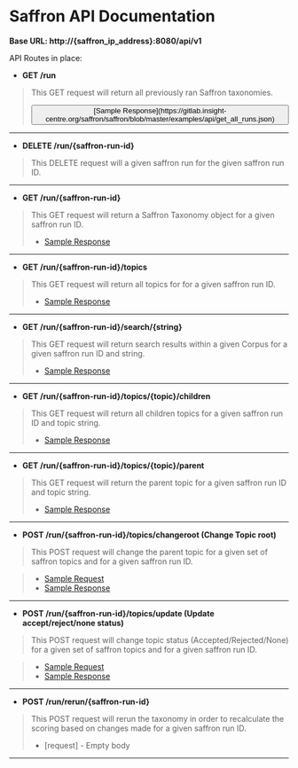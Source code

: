 Saffron API Documentation
=========================


**Base URL: http://{saffron_ip_address}:8080/api/v1**

API Routes in place:

* **GET /run**

> This GET request will return all previously ran Saffron taxonomies.  
> <p><button>[Sample Response](https://gitlab.insight-centre.org/saffron/saffron/blob/master/examples/api/get_all_runs.json)</button></p>

---

* **DELETE /run/{saffron-run-id}**

> This DELETE request will a given saffron run for the given saffron run ID. 

---

* **GET /run/{saffron-run-id}**

> This GET request will return a Saffron Taxonomy object for a given saffron run ID.  
> - [Sample Response](https://gitlab.insight-centre.org/saffron/saffron/blob/master/examples/api/get_run_response.json)

---

* **GET /run/{saffron-run-id}/topics**

> This GET request will return all topics for for a given saffron run ID.  
> - [Sample Response](https://gitlab.insight-centre.org/saffron/saffron/blob/master/examples/api/get_topics_response.json)

---

* **GET /run/{saffron-run-id}/search/{string}**

> This GET request will return search results within a given Corpus for a given saffron run ID and string.  
> - [Sample Response](https://gitlab.insight-centre.org/saffron/saffron/blob/master/examples/api/get_search_response.json)

---

* **GET /run/{saffron-run-id}/topics/{topic}/children**

> This GET request will return all children topics for a given saffron run ID and topic string.  
> - [Sample Response](https://gitlab.insight-centre.org/saffron/saffron/blob/master/examples/api/get_children_response.json)
 
--- 
 
* **GET /run/{saffron-run-id}/topics/{topic}/parent**

> This GET request will return the parent topic for a given saffron run ID and topic string.  
> - [Sample Response](https://gitlab.insight-centre.org/saffron/saffron/blob/master/examples/api/get_parent_response.json)

---

* **POST /run/{saffron-run-id}/topics/changeroot (Change Topic root)**

> This POST request will change the parent topic for a given set of saffron topics and for a given saffron run ID. 

> - [Sample Request](https://gitlab.insight-centre.org/saffron/saffron/blob/master/examples/api/change_root_rq.json)
> - [Sample Response](https://gitlab.insight-centre.org/saffron/saffron/blob/master/examples/api/change_root_resp.json)

---

* **POST /run/{saffron-run-id}/topics/update (Update accept/reject/none status)**

> This POST request will change topic status (Accepted/Rejected/None) for a given set of saffron topics and for a given saffron run ID.  

> - [Sample Request](https://gitlab.insight-centre.org/saffron/saffron/blob/master/examples/api/accept_reject_topic_rq.json)
> - [Sample Response](https://gitlab.insight-centre.org/saffron/saffron/blob/master/examples/api/accept_reject_topic_rs.json)

---
 
* **POST /run/rerun/{saffron-run-id}**

> This POST request will rerun the taxonomy in order to recalculate the scoring based on changes made for a given saffron run ID.  
> - [request] - Empty body 
 
---